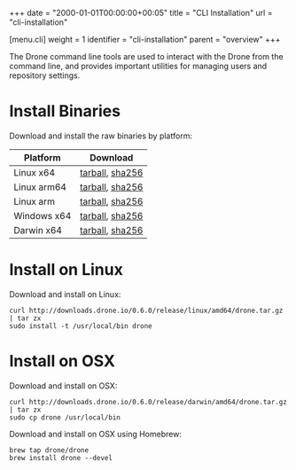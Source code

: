 +++
date = "2000-01-01T00:00:00+00:05"
title = "CLI Installation"
url = "cli-installation"

[menu.cli]
  weight = 1
  identifier = "cli-installation"
  parent = "overview"
+++

The Drone command line tools are used to interact with the Drone from the command line, and provides important utilities for managing users and repository settings.

# Install Binaries

Download and install the raw binaries by platform:

Platform    | Download
------------|---------
Linux x64   | [tarball](http://downloads.drone.io/0.6.0/release/linux/amd64/drone.tar.gz), [sha256](http://downloads.drone.io/0.6.0/release/linux/amd64/drone.sha256)
Linux arm64 | [tarball](http://downloads.drone.io/0.6.0/release/linux/arm64/drone.tar.gz), [sha256](http://downloads.drone.io/0.6.0/release/linux/arm64/drone.sha256)
Linux arm   | [tarball](http://downloads.drone.io/0.6.0/release/linux/arm/drone.tar.gz), [sha256](http://downloads.drone.io/0.6.0/release/linux/arm/drone.sha256)
Windows x64 | [tarball](http://downloads.drone.io/0.6.0/release/windows/amd64/drone.tar.gz), [sha256](http://downloads.drone.io/0.6.0/release/windows/amd64/drone.sha256)
Darwin x64  | [tarball](http://downloads.drone.io/0.6.0/release/darwin/amd64/drone.tar.gz), [sha256](http://downloads.drone.io/0.6.0/release/darwin/amd64/drone.sha256)

# Install on Linux

Download and install on Linux:

```nohighlight
curl http://downloads.drone.io/0.6.0/release/linux/amd64/drone.tar.gz | tar zx
sudo install -t /usr/local/bin drone
```

# Install on OSX

Download and install on OSX:

```nohighlight
curl http://downloads.drone.io/0.6.0/release/darwin/amd64/drone.tar.gz | tar zx
sudo cp drone /usr/local/bin
```

Download and install on OSX using Homebrew:

```nohighlight
brew tap drone/drone
brew install drone --devel
```
